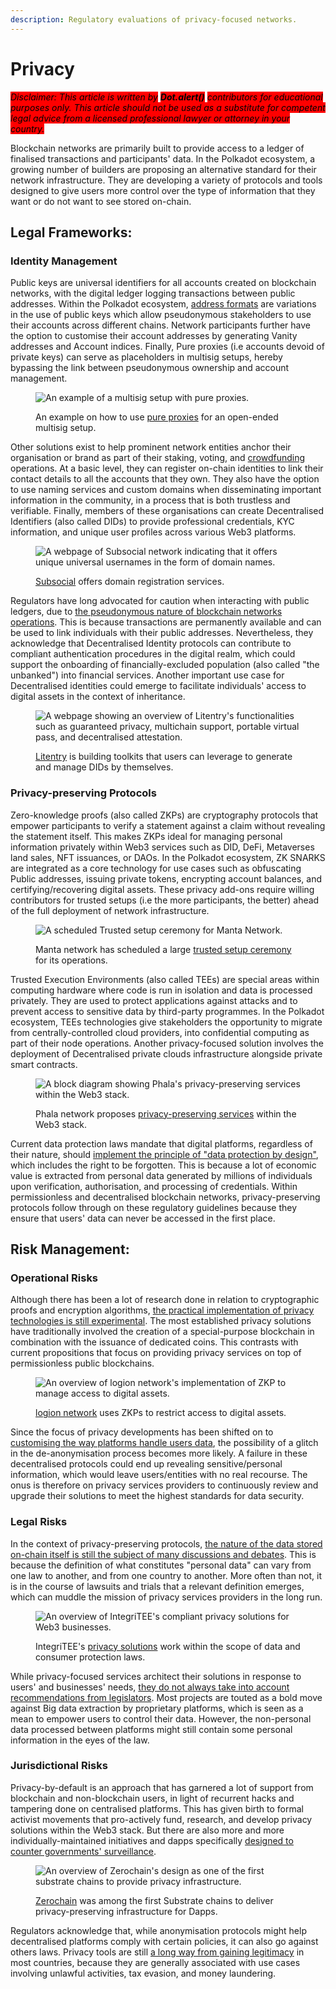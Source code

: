 ```yaml
---
description: Regulatory evaluations of privacy-focused networks.
---
```


# Privacy

_<mark style="background-color:red;">Disclaimer: This article is written by</mark> <mark style="background-color:red;"></mark><mark style="background-color:red;">**Dot.alert()**</mark> <mark style="background-color:red;"></mark><mark style="background-color:red;">contributors for educational purposes only. This article should not be used as a substitute for competent legal advice from a licensed professional lawyer or attorney in your country.</mark>_



Blockchain networks are primarily built to provide access to a ledger of finalised transactions and participants' data. In the Polkadot ecosystem, a growing number of builders are proposing an alternative standard for their network infrastructure. They are developing a variety of protocols and tools designed to give users more control over the type of information that they want or do not want to see stored on-chain.&#x20;



## Legal Frameworks:&#x20;

### Identity Management&#x20;

Public keys are universal identifiers for all accounts created on blockchain networks, with the digital ledger logging transactions between public addresses. Within the Polkadot ecosystem, [address formats](https://dot-alert.gitbook.io/dot.alert/content/1.acquisition/address-formats) are variations in the use of public keys which allow pseudonymous stakeholders to use their accounts across different chains. Network participants further have the option to customise their account addresses by generating Vanity addresses and Account indices. Finally, Pure proxies (i.e accounts devoid of private keys) can serve as placeholders in multisig setups, hereby bypassing the link between pseudonymous ownership and account management.&#x20;

<figure><img src="../../../.gitbook/assets/R_NPureProxiesMultiSig.JPG" alt="An example of a multisig setup with pure proxies."><figcaption><p>An example on how to use <a href="https://wiki.polkadot.network/docs/learn-proxies#why-pure-proxy">pure proxies</a> for an open-ended multisig setup.</p></figcaption></figure>

Other solutions exist to help prominent network entities anchor their organisation or brand as part of their staking, voting, and [crowdfunding](https://dot-alert.gitbook.io/dot.alert/content/3.operations/crowdfunding) operations. At a basic level, they can register on-chain identities to link their contact details to all the accounts that they own. They also have the option to use naming services and custom domains when disseminating important information in the community, in a process that is both trustless and verifiable. Finally, members of these organisations can create Decentralised Identifiers (also called DIDs) to provide professional credentials, KYC information, and unique user profiles across various Web3 platforms.

<figure><img src="../../../.gitbook/assets/R_NDomains.JPG" alt="A webpage of Subsocial network indicating that it offers unique universal usernames in the form of domain names."><figcaption><p><a href="https://subsocial.network/technology">Subsocial</a> offers domain registration services.</p></figcaption></figure>

Regulators have long advocated for caution when interacting with public ledgers, due to [the pseudonymous nature of blockchain networks operations](https://www.nortonrosefulbright.com/en/knowledge/publications/c5a7c134/anonymous-no-more-blockchain-analytics-in-the-courts). This is because transactions are permanently available and can be used to link individuals with their public addresses. Nevertheless, they acknowledge that Decentralised Identity protocols can contribute to compliant authentication procedures in the digital realm, which could support the onboarding of financially-excluded population (also called "the unbanked") into financial services. Another important use case for Decentralised identities could emerge to facilitate individuals' access to digital assets in the context of inheritance. &#x20;

<figure><img src="../../../.gitbook/assets/R_NLitentry.JPG" alt="A webpage showing an overview of Litentry&#x27;s functionalities such as guaranteed privacy, multichain support, portable virtual pass, and decentralised attestation."><figcaption><p><a href="https://litentry.com/">Litentry</a> is building toolkits that users can leverage to generate and manage DIDs by themselves.</p></figcaption></figure>



### Privacy-preserving Protocols&#x20;

Zero-knowledge proofs (also called ZKPs) are cryptography protocols that empower participants to verify a statement against a claim without revealing the statement itself. This makes ZKPs ideal for managing personal information privately within Web3 services such as DID, DeFi, Metaverses land sales, NFT issuances, or DAOs. In the Polkadot ecosystem, ZK SNARKS are integrated as a core technology for use cases such as obfuscating Public addresses, issuing private tokens, encrypting account balances, and certifying/recovering digital assets. These privacy add-ons require willing contributors for trusted setups (i.e the more participants, the better) ahead of the full deployment of network infrastructure.&#x20;

<figure><img src="../../../.gitbook/assets/R_NTrustedSetups.JPG" alt="A scheduled Trusted setup ceremony for Manta Network."><figcaption><p>Manta network has scheduled a large <a href="https://mantanetwork.medium.com/trusted-setups-and-why-they-are-important-to-manta-network-27a9ac5cd609">trusted setup ceremony</a> for its operations.</p></figcaption></figure>

Trusted Execution Environments (also called TEEs) are special areas within computing hardware where code is run in isolation and data is processed privately. They are used to protect applications against attacks and to prevent access to sensitive data by third-party programmes. In the Polkadot ecosystem, TEEs technologies give stakeholders the opportunity to migrate from centrally-controlled cloud providers, into confidential computing as part of their node operations. Another privacy-focused solution involves the deployment of Decentralised private clouds infrastructure alongside private smart contracts.

<figure><img src="../../../.gitbook/assets/R_NPhala.JPG" alt="A block diagram showing Phala&#x27;s privacy-preserving services within the Web3 stack."><figcaption><p>Phala network proposes <a href="https://wiki.phala.network/en-us/build/general/why-use-it/">privacy-preserving services</a> within the Web3 stack.</p></figcaption></figure>

Current data protection laws mandate that digital platforms, regardless of their nature, should [implement the principle of "data protection by design"](https://iapp.org/news/a/blockchain-technology-is-on-a-collision-course-with-eu-privacy-law/), which includes the right to be forgotten. This is because a lot of economic value is extracted from personal data generated by millions of individuals upon verification, authorisation, and processing of credentials. Within permissionless and decentralised blockchain networks, privacy-preserving protocols follow through on these regulatory guidelines because they ensure that users' data can never be accessed in the first place.&#x20;



## Risk Management:

### Operational Risks

Although there has been a lot of research done in relation to cryptographic proofs and encryption algorithms, [the practical implementation of privacy technologies is still experimental](https://medium.com/phala-network/technical-analysis-of-why-phala-will-not-be-affected-by-the-intel-sgx-chip-vulnerabilities-e045b0189dc2). The most established privacy solutions have traditionally involved the creation of a special-purpose blockchain in combination with the issuance of dedicated coins. This contrasts with current propositions that focus on providing privacy services on top of permissionless public blockchains.&#x20;

<figure><img src="../../../.gitbook/assets/R_Nlogion.JPG" alt="An overview of logion network&#x27;s implementation of ZKP to manage access to digital assets."><figcaption><p><a href="https://logion.network/">logion network</a> uses ZKPs to restrict access to digital assets.</p></figcaption></figure>

Since the focus of privacy developments has been shifted on to [customising the way platforms handle users data](https://financialservicesblog.accenture.com/cryptocurrency-managing-data-privacy-risks), the possibility of a glitch in the de-anonymisation process becomes more likely. A failure in these decentralised protocols could end up revealing sensitive/personal information, which would leave users/entities with no real recourse. The onus is therefore on privacy services providers to continuously review and upgrade their solutions to meet the highest standards for data security.



### Legal Risks

In the context of privacy-preserving protocols, [the nature of the data stored on-chain itself is still the subject of many discussions and debates](https://www.davispolk.com/sites/default/files/blockchain\_technology\_data\_privacy\_issues\_and\_potential\_mitigation\_strategies\_w-021-8235.pdf). This is because the definition of what constitutes "personal data" can vary from one law to another, and from one country to another. More often than not, it is in the course of lawsuits and trials that a relevant definition emerges, which can muddle the mission of privacy services providers in the long run. &#x20;

<figure><img src="../../../.gitbook/assets/R_NTEEs.JPG" alt="An overview of IntegriTEE&#x27;s compliant privacy solutions for Web3 businesses."><figcaption><p>IntegriTEE's <a href="https://integritee.network/integritee">privacy solutions</a> work within the scope of data and consumer protection laws.</p></figcaption></figure>

While privacy-focused services architect their solutions in response to users' and businesses' needs, [they do not always take into account recommendations from legislators](https://www.dentons.com/en/insights/articles/2022/june/9/the-privacy-paradox-in-blockchain-best-practices-for-data-management-in-crypto). Most projects are touted as a bold move against Big data extraction by proprietary platforms, which is seen as a mean to empower users to control their data. However, the non-personal data processed between platforms might still contain some personal information in the eyes of the law.



### Jurisdictional Risks

Privacy-by-default is an approach that has garnered a lot of support from blockchain and non-blockchain users, in light of recurrent hacks and tampering done on centralised platforms. This has given birth to formal activist movements that pro-actively fund, research, and develop privacy solutions within the Web3 stack. But there are also more and more individually-maintained initiatives and dapps specifically [designed to counter governments' surveillance](https://home.treasury.gov/news/press-releases/jy0916). &#x20;

<figure><img src="../../../.gitbook/assets/R_NZerochain.JPG" alt="An overview of Zerochain&#x27;s design as one of the first substrate chains to provide privacy infrastructure."><figcaption><p><a href="https://medium.com/layerx/announcing-zerochain-5b08e158355d">Zerochain</a> was among the first Substrate chains to deliver privacy-preserving infrastructure for Dapps.</p></figcaption></figure>

Regulators acknowledge that, while anonymisation protocols might help decentralised platforms comply with certain policies, it can also go against others laws. Privacy tools are still [a long way from gaining legitimacy](https://www.coindesk.com/policy/2022/11/15/privacy-enhancing-crypto-coins-could-be-banned-under-leaked-eu-plans/) in most countries, because they are generally associated with use cases involving unlawful activities, tax evasion, and money laundering.&#x20;

